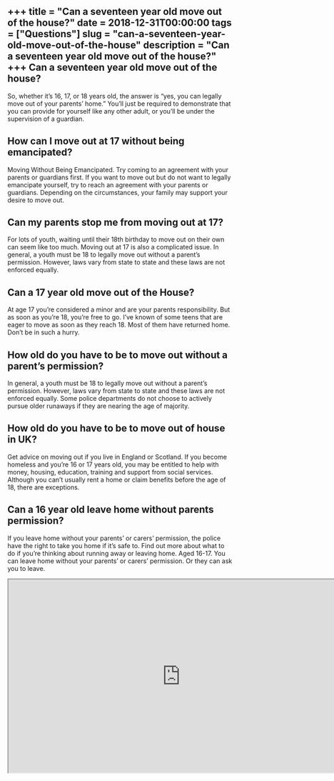 +++
title = "Can a seventeen year old move out of the house?"
date = 2018-12-31T00:00:00
tags = ["Questions"]
slug = "can-a-seventeen-year-old-move-out-of-the-house"
description = "Can a seventeen year old move out of the house?"
+++
Can a seventeen year old move out of the house?
-----------------------------------------------

So, whether it’s 16, 17, or 18 years old, the answer is “yes, you can legally move out of your parents’ home.” You’ll just be required to demonstrate that you can provide for yourself like any other adult, or you’ll be under the supervision of a guardian.

How can I move out at 17 without being emancipated?
---------------------------------------------------

Moving Without Being Emancipated. Try coming to an agreement with your parents or guardians first. If you want to move out but do not want to legally emancipate yourself, try to reach an agreement with your parents or guardians. Depending on the circumstances, your family may support your desire to move out.

Can my parents stop me from moving out at 17?
---------------------------------------------

For lots of youth, waiting until their 18th birthday to move out on their own can seem like too much. Moving out at 17 is also a complicated issue. In general, a youth must be 18 to legally move out without a parent’s permission. However, laws vary from state to state and these laws are not enforced equally.

Can a 17 year old move out of the House?
----------------------------------------

At age 17 you’re considered a minor and are your parents responsibility. But as soon as you’re 18, you’re free to go. I’ve known of some teens that are eager to move as soon as they reach 18. Most of them have returned home. Don’t be in such a hurry.

How old do you have to be to move out without a parent’s permission?
--------------------------------------------------------------------

In general, a youth must be 18 to legally move out without a parent’s permission. However, laws vary from state to state and these laws are not enforced equally. Some police departments do not choose to actively pursue older runaways if they are nearing the age of majority.

How old do you have to be to move out of house in UK?
-----------------------------------------------------

Get advice on moving out if you live in England or Scotland. If you become homeless and you’re 16 or 17 years old, you may be entitled to help with money, housing, education, training and support from social services. Although you can’t usually rent a home or claim benefits before the age of 18, there are exceptions.

Can a 16 year old leave home without parents permission?
--------------------------------------------------------

If you leave home without your parents’ or carers’ permission, the police have the right to take you home if it’s safe to. Find out more about what to do if you’re thinking about running away or leaving home. Aged 16-17. You can leave home without your parents’ or carers’ permission. Or they can ask you to leave.

<iframe allow="accelerometer; autoplay; clipboard-write; encrypted-media; gyroscope; picture-in-picture" allowfullscreen="" class="__youtube_prefs__  epyt-is-override  no-lazyload" data-no-lazy="1" data-origheight="433" data-origwidth="770" data-skipgform_ajax_framebjll="" height="433" id="_ytid_62998" loading="lazy" src="https://www.youtube.com/embed/lOtG_LyI9Pg?enablejsapi=1&autoplay=0&cc_load_policy=0&cc_lang_pref=&iv_load_policy=1&loop=0&modestbranding=0&rel=1&fs=1&playsinline=0&autohide=2&theme=dark&color=red&controls=1&" title="YouTube player" width="770"></iframe>